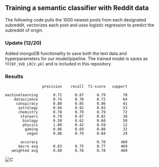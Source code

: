 ## Training a semantic classifier with Reddit data

The following code pulls the 1000 newest posts from each designated subreddit, vectorizes each post and uses logistic regression to predict the subreddit of origin.

### Update (12/20)

Added mongoDB functionality to save both the text data and hyperparameters for our model/pipeline. The trained model is saves as  ```TFIDF_SVD_LRCV.pkl``` and
is included in this repository

### Results

```
                 precision    recall  f1-score   support

machinelearning       0.72      0.87      0.79        78
    datascience       0.74      0.70      0.72        64
     conspiracy       0.88      0.85      0.86        41
      astrology       0.94      0.92      0.93        53
      chemistry       0.78      0.79      0.79        72
       starwars       0.79      0.87      0.82        38
        biology       0.58      0.62      0.60        50
        physics       1.00      0.42      0.59        12
         gaming       0.96      0.69      0.80        32
          vegan       0.88      0.79      0.84        29

       accuracy                           0.78       469
      macro avg       0.83      0.75      0.77       469
   weighted avg       0.80      0.78      0.78       469

```   

![C](images/confusion.png)
